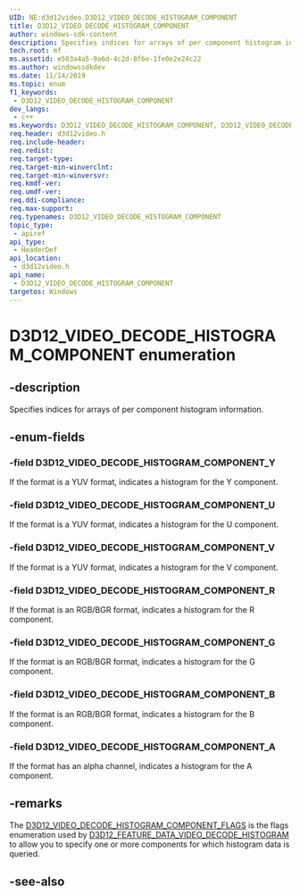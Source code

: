 ```yaml
---
UID: NE:d3d12video.D3D12_VIDEO_DECODE_HISTOGRAM_COMPONENT
title: D3D12_VIDEO_DECODE_HISTOGRAM_COMPONENT
author: windows-sdk-content
description: Specifies indices for arrays of per component histogram information.
tech.root: mf
ms.assetid: e503a4a5-9a6d-4c2d-8f6e-1fe0e2e24c22
ms.author: windowssdkdev
ms.date: 11/14/2019
ms.topic: enum
f1_keywords:
 - D3D12_VIDEO_DECODE_HISTOGRAM_COMPONENT
dev_langs:
 - c++
ms.keywords: D3D12_VIDEO_DECODE_HISTOGRAM_COMPONENT, D3D12_VIDEO_DECODE_HISTOGRAM_COMPONENT, 
req.header: d3d12video.h
req.include-header:
req.redist:
req.target-type:
req.target-min-winverclnt:
req.target-min-winversvr:
req.kmdf-ver:
req.umdf-ver:
req.ddi-compliance:
req.max-support:
req.typenames: D3D12_VIDEO_DECODE_HISTOGRAM_COMPONENT
topic_type: 
 - apiref
api_type: 
 - HeaderDef
api_location: 
 - d3d12video.h
api_name: 
 - D3D12_VIDEO_DECODE_HISTOGRAM_COMPONENT
targetos: Windows
---
```


# D3D12_VIDEO_DECODE_HISTOGRAM_COMPONENT enumeration

## -description

Specifies indices for arrays of per component histogram information.

## -enum-fields

### -field D3D12_VIDEO_DECODE_HISTOGRAM_COMPONENT_Y 

If the format is a YUV format, indicates a histogram for the Y component.

### -field D3D12_VIDEO_DECODE_HISTOGRAM_COMPONENT_U 

If the format is a YUV format, indicates a histogram for the U component.

### -field D3D12_VIDEO_DECODE_HISTOGRAM_COMPONENT_V 

If the format is a YUV format, indicates a histogram for the V component.

### -field D3D12_VIDEO_DECODE_HISTOGRAM_COMPONENT_R 

If the format is an RGB/BGR format, indicates a histogram for the R component.

### -field D3D12_VIDEO_DECODE_HISTOGRAM_COMPONENT_G 

If the format is an RGB/BGR format, indicates a histogram for the G component.

### -field D3D12_VIDEO_DECODE_HISTOGRAM_COMPONENT_B 

If the format is an RGB/BGR format, indicates a histogram for the B component.

### -field D3D12_VIDEO_DECODE_HISTOGRAM_COMPONENT_A 

If the format has an alpha channel, indicates a histogram for the A component.

## -remarks

The [D3D12_VIDEO_DECODE_HISTOGRAM_COMPONENT_FLAGS](ne-d3d12video-d3d12_video_decode_histogram_component_flags) is the flags enumeration used by [D3D12_FEATURE_DATA_VIDEO_DECODE_HISTOGRAM](ns-d3d12video-d3d12_feature_data_video_decode_histogram) to allow you to specify one or more components for which histogram data is queried.

## -see-also
